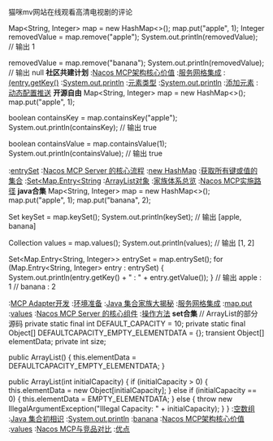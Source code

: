 猫咪mv网站在线观看高清电视剧的评论


Map<String, Integer> map = new HashMap<>();
map.put("apple", 1);
Integer removedValue = map.remove("apple");
System.out.println(removedValue);  // 输出 1

removedValue = map.remove("banana");
System.out.println(removedValue);  // 输出 null
<strong>社区共建计划</strong>
:[Nacos MCP架构核心价值](https://rentry.org/hi875n4q)
:[服务网格集成](https://rentry.org/ucfoaaw2)
:[(entry.getKey()](https://pastebin.com/MAsB2RUq)
:[System.out.println](https://github.com/zahsdj/osk)
:[元素类型](https://rentry.org/prvi96av)
:[System.out.println](https://rentry.org/vpxbbgis)
:[添加元素](https://pastebin.com/1cXxW2VN)
:[动态配置推送](https://pastebin.com/TYwbdJrz)
<strong>开源自由</strong>
Map<String, Integer> map = new HashMap<>();
map.put("apple", 1);

boolean containsKey = map.containsKey("apple");
System.out.println(containsKey);  // 输出 true

boolean containsValue = map.containsValue(1);
System.out.println(containsValue);  // 输出 true

:[entrySet](https://rentry.org/oq8o5uwt)
:[Nacos MCP Server 的核心流程](https://rentry.org/e294rdc9)
:[new HashMap](https://pastebin.com/7z1uJTLc)
:[获取所有键或值的集合](https://github.com/ynpym/zds)
:[Set<Map.Entry<String](https://github.com/cjkxnpy/liu)
:[ArrayList对象](https://pastebin.com/HDccYLVW)
:[家族体系总览](https://rentry.org/f87dyxbq)
:[Nacos MCP实施路径](https://pastebin.com/UfrvFw34)
<strong>java合集</strong>
Map<String, Integer> map = new HashMap<>();
map.put("apple", 1);
map.put("banana", 2);

Set<String> keySet = map.keySet();
System.out.println(keySet);  // 输出 [apple, banana]

Collection<Integer> values = map.values();
System.out.println(values);  // 输出 [1, 2]

Set<Map.Entry<String, Integer>> entrySet = map.entrySet();
for (Map.Entry<String, Integer> entry : entrySet) {
    System.out.println(entry.getKey() + " : " + entry.getValue());
}
// 输出 apple : 1
//      banana : 2

:[MCP Adapter开发](https://rentry.org/mh9oth8r)
:[环境准备](https://pastebin.com/vzM5bw2j)
:[Java 集合家族大揭秘](https://pastebin.com/zjnJ1QHX)
:[服务网格集成](https://rentry.org/npqbfics)
:[map.put](https://rentry.org/pnbep5ny)
:[values](https://rentry.org/6vt7rwnq)
:[Nacos MCP Server 的核心组件](https://github.com/ndxdd)
:[操作方法](https://rentry.org/8kiwvfiz)
<strong>set合集</strong>
// ArrayList的部分源码
private static final int DEFAULT_CAPACITY = 10;
private static final Object[] DEFAULTCAPACITY_EMPTY_ELEMENTDATA = {};
transient Object[] elementData;
private int size;

public ArrayList() {
    this.elementData = DEFAULTCAPACITY_EMPTY_ELEMENTDATA;
}

public ArrayList(int initialCapacity) {
    if (initialCapacity > 0) {
        this.elementData = new Object[initialCapacity];
    } else if (initialCapacity == 0) {
        this.elementData = EMPTY_ELEMENTDATA;
    } else {
        throw new IllegalArgumentException("Illegal Capacity: " + initialCapacity);
    }
}
:[空数组](https://pastebin.com/fFRHTBf3)
:[Java 集合初相识](https://github.com/fsybdk)
:[System.out.println](https://pastebin.com/E4vp56J9)
:[banana](https://rentry.org/9bk7n42x)
:[Nacos MCP架构核心价值](https://pastebin.com/c3dbPrcC)
:[values](https://github.com/tiankongti21/tiankongti/issues/4)
:[Nacos MCP与竞品对比](https://rentry.org/yu8nazw5)
:[优点](https://rentry.org/e4o5h6ax)
